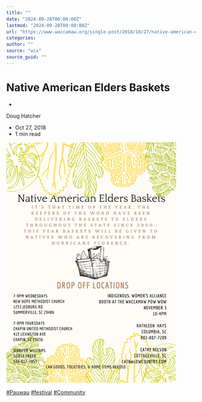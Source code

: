 ```yaml
---
title: ""
date: "2024-09-28T00:00:00Z"
lastmod: "2024-09-28T00:00:00Z"
url: "https://www.waccamaw.org/single-post/2018/10/27/native-american-elders-baskets"
categories:
author: ""
source: "wix"
source_guid: ""
---
```


# Native American Elders Baskets

-

Doug Hatcher
- Oct 27, 2018
- 1 min read

![image](./images/98a108_7e5f7ebc508d463196b4d553fa4d2ba5~mv2-1.png)

[#Pauwau](https://www.waccamaw.org/updates/hashtags/Pauwau) [#festival](https://www.waccamaw.org/updates/hashtags/festival) [#Community](https://www.waccamaw.org/updates/hashtags/Community)

